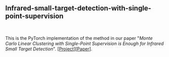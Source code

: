 ## Infrared-small-target-detection-with-single-point-supervision
<br>

This is the PyTorch implementation of the method in our paper "*Monte Carlo Linear Clustering with Single-Point Supervision is Enough for Infrared Small Target Detection*". [[Project](https://yeren123455.github.io/SIRST-Single-Point-Supervision/)][[Paper](https://arxiv.org/pdf/2304.04442.pdf)].<br>


